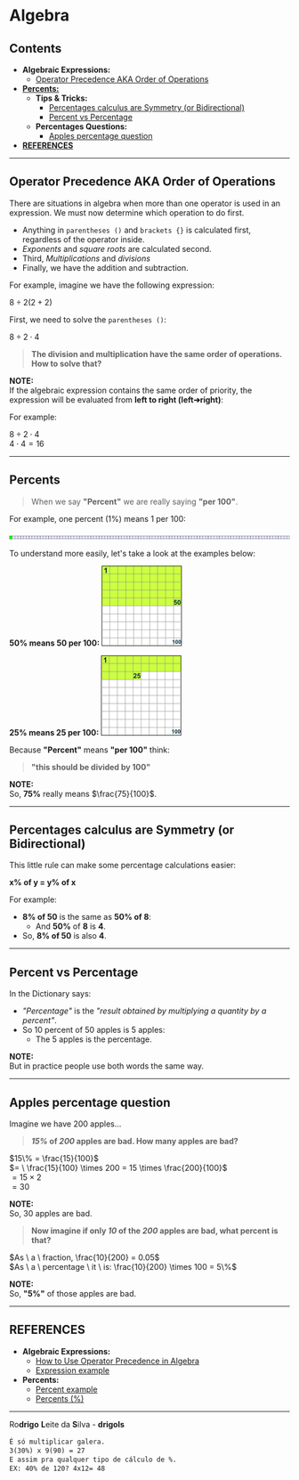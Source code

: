 # Algebra

## Contents

 - **Algebraic Expressions:**
   - [Operator Precedence AKA Order of Operations](#operator-precedence)
 - [**Percents:**](#percents)
   - **Tips & Tricks:**
     - [Percentages calculus are Symmetry (or Bidirectional)](#percentages-calculus-symmetry)
     - [Percent vs Percentage](#percent-vs-percentage)
   - **Percentages Questions:**
     - [Apples percentage question](#apple-question)
 - [**REFERENCES**](#ref)




































































































<!--- ( Algebraic Expressions ) --->

---

<div id="operator-precedence"></div>

## Operator Precedence AKA Order of Operations

There are situations in algebra when more than one operator is used in an expression. We must now determine which operation to do first.

 - Anything in `parentheses ()` and `brackets {}` is calculated first, regardless of the operator inside.
 - *Exponents* and *square roots* are calculated second.
 - Third, *Multiplications* and *divisions*
 - Finally, we have the addition and subtraction.

For example, imagine we have the following expression:

$8 \div 2 (2 + 2)$

First, we need to solve the `parentheses ()`:

$8 \div 2 \cdot 4$

> **The division and multiplication have the same order of operations. How to solve that?**

**NOTE:**  
If the algebraic expression contains the same order of priority, the expression will be evaluated from **left to right (left➔right)**:

For example:

$8 \div 2 \cdot 4$  
$4 \cdot 4 = 16$




































































































<!--- ( Percents ) --->

---

<div id="percents"></div>

## Percents

> When we say **"Percent"** we are really saying **"per 100"**.

For example, one percent (1%) means 1 per 100:

![img](images/1-per-100.png)  

To understand more easily, let's take a look at the examples below:

**50% means 50 per 100:**
![img](images/50-per-100.png)  

**25% means 25 per 100:**
![img](images/25-per-100.png)

Because **"Percent"** means **"per 100"** think:

> **"this should be divided by 100"**

**NOTE:**  
So, **75%** really means $\frac{75}{100}$.




























---

<div id="percentages-calculus-symmetry"></div>

## Percentages calculus are Symmetry (or Bidirectional)

This little rule can make some percentage calculations easier:

**x% of y = y% of x**

For example:

 - **8% of 50** is the same as **50% of 8**:
   - And **50%** of **8** is **4**.
 - So, **8% of 50** is also **4**.

---

<div id="percent-vs-percentage"></div>

## Percent vs Percentage

In the Dictionary says:

 - *"Percentage"* is the *"result obtained by multiplying a quantity by a percent"*.
 - So 10 percent of 50 apples is 5 apples:
   - The 5 apples is the percentage.

**NOTE:**  
But in practice people use both words the same way.

---

<div id="apple-question"></div>

## Apples percentage question

Imagine we have 200 apples...

> ***15%* of *200* apples are bad. How many apples are bad?**

$15\% = \frac{15}{100}$  
$= \ \frac{15}{100} \times 200 = 15 \times \frac{200}{100}$  
$= 15 \times 2$  
$= 30$  

**NOTE:**  
So, 30 apples are bad.

> **Now imagine if only *10* of the *200* apples are bad, what percent is that?**

$As \ a \ fraction, \frac{10}{200} = 0.05$  
$As \ a \ percentage \ it \ is: \frac{10}{200} \times 100 = 5\%$  

**NOTE:**  
So, **"5%"** of those apples are bad.







































<!--- ( REFERENCES ) --->

---

<div id="ref"></div>

## REFERENCES

 - **Algebraic Expressions:**
   - [How to Use Operator Precedence in Algebra](https://www.intmath.com/blog/mathematics/how-to-use-operator-precedence-in-algebra-12416)
   - [Expression example](https://www.instagram.com/p/Cw6GF4kLrz9/)
 - **Percents:**
   - [Percent example](https://www.instagram.com/p/Cw0qpWVPA46/)
   - [Percents (%)](https://www.mathsisfun.com/percentage.html)

---

Ro**drigo** **L**eite da **S**ilva - **drigols**


```
É só multiplicar galera.
3(30%) x 9(90) = 27
E assim pra qualquer tipo de cálculo de %.
EX: 40% de 120? 4x12= 48
```
